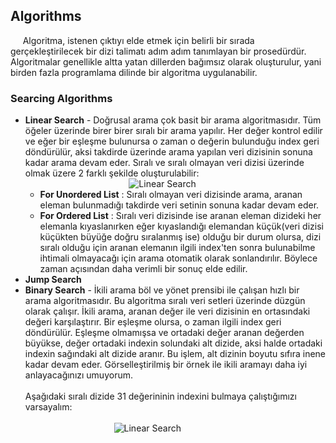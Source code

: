 <h2>Algorithms</h2>
<p>&nbsp&nbsp&nbsp&nbsp&nbspAlgoritma, istenen çıktıyı elde etmek için belirli bir sırada gerçekleştirilecek bir dizi talimatı adım adım tanımlayan bir prosedürdür. Algoritmalar genellikle altta yatan dillerden bağımsız olarak oluşturulur, yani birden fazla programlama dilinde bir algoritma uygulanabilir.</p>
<h3>Searcing Algorithms</h3>
<ul>
    <li>
        <b>Linear Search</b> - Doğrusal arama çok basit bir arama algoritmasıdır. Tüm öğeler üzerinde birer birer sıralı bir arama yapılır. Her değer kontrol edilir ve eğer bir eşleşme bulunursa o zaman o değerin bulunduğu index geri döndürülür, aksi takdirde üzerinde arama yapılan veri dizisinin sonuna kadar arama devam eder. Sıralı ve sıralı olmayan veri dizisi üzerinde olmak üzere 2 farklı şekilde oluşturulabilir:
        <ul>
            &nbsp&nbsp&nbsp&nbsp&nbsp&nbsp&nbsp&nbsp&nbsp&nbsp&nbsp&nbsp&nbsp&nbsp&nbsp&nbsp&nbsp&nbsp&nbsp&nbsp&nbsp&nbsp&nbsp&nbsp&nbsp&nbsp&nbsp&nbsp&nbsp&nbsp&nbsp&nbsp&nbsp&nbsp&nbsp&nbsp<img src="https://github.com/zumrudu-anka/Algorithms/blob/master/Presentation/linear_search.gif" alt="Linear Search"/>
            <li>
                <b>For Unordered List</b> : Sıralı olmayan veri dizisinde arama, aranan eleman bulunmadığı takdirde veri setinin sonuna kadar devam eder.
            </li>
            <li>
                <b>For Ordered List</b> : Sıralı veri dizisinde ise aranan eleman dizideki her elemanla kıyaslanırken eğer kıyaslandığı elemandan küçük(veri dizisi küçükten büyüğe doğru sıralanmış ise) olduğu bir durum olursa, dizi sıralı olduğu için aranan elemanın ilgili index'ten sonra bulunabilme ihtimali olmayacağı için arama otomatik olarak sonlandırılır. Böylece zaman açısından daha verimli bir sonuç elde edilir.
            </li>
        </ul>
    </li>
    <li>
        <b>Jump Search</b>
    </li>
    <li>
        <b>Binary Search</b> - İkili arama böl ve yönet prensibi ile çalışan hızlı bir arama algoritmasıdır. Bu algoritma sıralı veri setleri üzerinde düzgün olarak çalışır. İkili arama, aranan değer ile veri dizisinin en ortasındaki değeri karşılaştırır. Bir eşleşme olursa, o zaman ilgili index geri döndürülür. Eşleşme olmamışsa ve ortadaki değer aranan değerden büyükse, değer ortadaki indexin solundaki alt dizide, aksi halde ortadaki indexin sağındaki alt dizide aranır. Bu işlem, alt dizinin boyutu sıfıra inene kadar devam eder. Görselleştirilmiş bir örnek ile ikili aramayı daha iyi anlayacağınızı umuyorum.<br><br>
    Aşağıdaki sıralı dizide 31 değerininin indexini bulmaya çalıştığımızı varsayalım:<br><br>
    &nbsp&nbsp&nbsp&nbsp&nbsp&nbsp&nbsp&nbsp&nbsp&nbsp&nbsp&nbsp&nbsp&nbsp&nbsp&nbsp&nbsp&nbsp&nbsp&nbsp&nbsp&nbsp&nbsp&nbsp&nbsp&nbsp&nbsp&nbsp&nbsp&nbsp&nbsp&nbsp&nbsp&nbsp&nbsp&nbsp<img src="https://github.com/zumrudu-anka/Algorithms/blob/master/Presentation/binary_search_0.jpg" alt="Linear Search"/>
    </li>
</ul>
